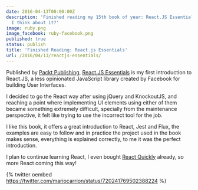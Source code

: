 ```yaml
---
date: 2016-04-13T00:00:00Z
description: 'Finished reading my 15th book of year: React.JS Essentials. What do
  I think about it?'
image: ruby.png
image_facebook: ruby-facebook.png
published: true
status: publish
title: 'Finished Reading: React.js Essentials'
url: /2016/04/13/reactjs-essentials/
---
```


Published by [Packt Publishing](https://www.packtpub.com/), [React.JS Essentials](https://www.packtpub.com/web-development/reactjs-essentials) is my first introduction to React.JS, a less opinionated JavaScript library created by Facebook for building User Interfaces.

I decided to go the React way after using jQuery and KnockoutJS, and reaching a point where implementing UI elements using either of them became something extremely difficult, specially from the maintenance perspective, it felt like trying to use the incorrect tool for the job.

I like this book, it offers a great introduction to React, Jest and Flux, the examples are easy to follow and in practice the project used in the book makes sense, everything is explained correctly, to me it was the perfect introduction.

I plan to continue learning React, I even bought [React Quickly](https://www.manning.com/books/react-quickly) already, so more React coming this way!

{% twitter oembed https://twitter.com/mariocarrion/status/720241769502388224 %}
